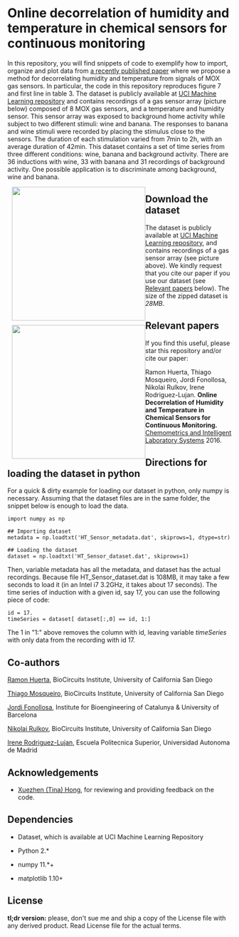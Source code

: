 Online decorrelation of humidity and temperature in chemical sensors for continuous monitoring
====

In this repository, you will find snippets of code to exemplify how to
import, organize and plot data from [a recently published
paper](https://www.researchgate.net/publication/305385157_Online_decorrelation_of_humidity_and_temperature_in_chemical_sensors_for_continuous_monitoring)
where we propose a method for decorrelating humidity and temperature
from signals of MOX gas sensors. In particular, the code in this
repository reproduces figure 7 and first line in table 3. The dataset
is publicly available at [UCI Machine Learning repository](http://archive.ics.uci.edu/ml/datasets/Gas+sensors+for+home+activity+monitoring) and contains recordings of a gas sensor array
(picture below) composed of 8 MOX gas sensors, and a temperature and
humidity sensor. This sensor array was exposed to background home
activity while subject to two different stimuli: wine and banana. The
responses to banana and wine stimuli were recorded by placing the
stimulus close to the sensors. The duration of each stimulation varied
from 7min to 2h, with an average duration of 42min. This dataset
contains a set of time series from three different conditions: wine,
banana and background activity. There are 36 inductions with wine, 33
with banana and 31 recordings of background activity. One possible
application is to discriminate among background, wine and banana.

<img src="https://raw.githubusercontent.com/thmosqueiro/ENose-Decorr_Humdt_Temp/master/images/GasSensorArray_picture.png" width=300px style="float: left; margin: 0 0 10px 10px;" />
<img src="https://raw.githubusercontent.com/thmosqueiro/ENose-Decorr_Humdt_Temp/master/images/Sensirion.jpg" width=300px style="float: left; margin: 0 0 10px 10px;" />


Download the dataset
---

The dataset is publicly available at [UCI Machine Learning repository](http://archive.ics.uci.edu/ml/datasets/Gas+sensors+for+home+activity+monitoring), and contains recordings of a gas sensor array (see picture above). We kindly request that you cite our paper if you use our dataset (see [Relevant papers](https://github.com/thmosqueiro/ENose-Decorr_Humdt_Temp#relevant-papers) below). The size of the zipped dataset is _28MB_.


Relevant papers
---

If you find this useful, please star this repository and/or cite our paper:

Ramon Huerta, Thiago Mosqueiro, Jordi Fonollosa, Nikolai Rulkov, Irene Rodriguez-Lujan. **Online Decorrelation of Humidity and Temperature in Chemical Sensors for Continuous Monitoring.** [Chemometrics and Intelligent Laboratory Systems](https://www.researchgate.net/publication/305385157_Online_decorrelation_of_humidity_and_temperature_in_chemical_sensors_for_continuous_monitoring) 2016.


Directions for loading the dataset in python
---

For a quick & dirty example for loading our dataset in python, only numpy is necessary. Assuming that the dataset files are in the same folder, the snippet below is enough to load the data.

```
import numpy as np

## Importing dataset
metadata = np.loadtxt('HT_Sensor_metadata.dat', skiprows=1, dtype=str)

## Loading the dataset
dataset = np.loadtxt('HT_Sensor_dataset.dat', skiprows=1)
```

Then, variable metadata has all the metadata, and dataset has the actual recordings. Because file HT_Sensor_dataset.dat is 108MB, it may take a few seconds to load it (in an Intel i7 3.2GHz, it takes about 17 seconds). The time series of induction with a given id, say 17, you can use the following piece of code:

```
id = 17.
timeSeries = dataset[ dataset[:,0] == id, 1:]
```

The 1 in "1:" above removes the column with id, leaving variable _timeSeries_ with only data from the recording with id 17. 


Co-authors
---

[Ramon Huerta](http://biocircuits.ucsd.edu/huerta/), BioCircuits Institute, University of California San Diego

[Thiago Mosqueiro](http://thmosqueiro.vandroiy.com), BioCircuits Institute, University of California San Diego

[Jordi Fonollosa](https://jordifonollosa.wordpress.com/), Institute for Bioengineering of Catalunya & University of Barcelona

[Nikolai Rulkov](http://biocircuits.ucsd.edu/rulkov/), BioCircuits Institute, University of California San Diego

[Irene Rodriguez-Lujan](https://sites.google.com/site/irenerodriguezlujan/), Escuela Politecnica Superior, Universidad Autonoma de Madrid


Acknowledgements
---

* [Xuezhen (Tina) Hong](https://github.com/XuezhenHong), for reviewing and providing feedback on the code.


Dependencies
---

* Dataset, which is available at UCI Machine Learning Repository

* Python 2.*

* numpy 11.*+

* matplotlib 1.10+


License
---

**tl;dr version:** please, don't sue me and ship a copy of the License
  file with any derived product. Read License file for the actual
  terms.
